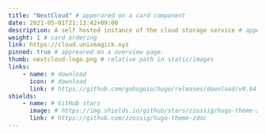 ```yaml
---
title: "NextCloud" # apperared on a card component
date: 2021-05-01T21:13:42+09:00
description: A self hosted instance of the cloud storage service # apperared on a card component
weight: 1 # card ordering
link: https://cloud.unixmagick.xyz
pinned: true # appreared on a overview page.
thumb: nextcloud-logo.png # relative path in static/images
links:
    - name: # download
      icon: # download
      link: # https://github.com/gohugoio/hugo/releases/download/v0.64.1/hugo_extended_0.64.1_Windows-64bit.zip
shields:
    - name: # GitHub stars
      image: # https://img.shields.io/github/stars/zzossig/hugo-theme-zdoc?label=Star&style=social
      link: # https://github.com/zzossig/hugo-theme-zdoc
---
```

